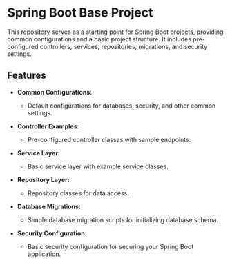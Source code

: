 # Spring Boot Base Project

This repository serves as a starting point for Spring Boot projects, providing common configurations and a basic project structure. It includes pre-configured controllers, services, repositories, migrations, and security settings.

## Features

- **Common Configurations:**
    - Default configurations for databases, security, and other common settings.

- **Controller Examples:**
    - Pre-configured controller classes with sample endpoints.

- **Service Layer:**
    - Basic service layer with example service classes.

- **Repository Layer:**
    - Repository classes for data access.

- **Database Migrations:**
    - Simple database migration scripts for initializing database schema.

- **Security Configuration:**
    - Basic security configuration for securing your Spring Boot application.